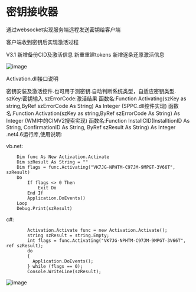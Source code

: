 # 密钥接收器

通过websocket实现服务端远程发送密钥给客户端

客户端收到密钥后实现激活过程

V3.1 新增备份CID及激活信息 新重重建tokens 新增逐条还原激活信息

![image](https://github.com/laomms/MSReceiver/blob/master/msc.png)

Activation.dll接口说明

密钥安装及激活控件.也可用于测密钥.自动判断系统类型，自适应密钥类型.
szKey:密钥输入
szErrorCode:激活结果
函数名:Function Activating(szKey as string,ByRef szErrorCode As String) As Integer (SPPC.dll控件实现) 
函数名:Function Activation(szKey as string,ByRef szErrorCode As String) As Integer (WMI中的CIMV2搜索实现)
函数名:Function InstallCID(InstalltionID As String, ConfirmationID As String, ByRef szResult As String) As Integer
.net4.6运行库,使用说明:


vb.net:

        Dim func As New Activation.Activate
        Dim szResult As String = ""
        Dim flags = func.Activating("VK7JG-NPHTM-C97JM-9MPGT-3V66T", szResult)
        Do
            If flags <> 0 Then
                Exit Do
            End If
            Application.DoEvents()
        Loop
        Debug.Print(szResult)


c#:

            Activation.Activate func = new Activation.Activate();
            string szResult = string.Empty;
            int flags = func.Activating("VK7JG-NPHTM-C97JM-9MPGT-3V66T", ref szResult);
            do
            {
              Application.DoEvents();
            } while (flags == 0);
            Console.WriteLine(szResult);
            

![image](https://github.com/laomms/MSReceiver/blob/master/app.jpg)
